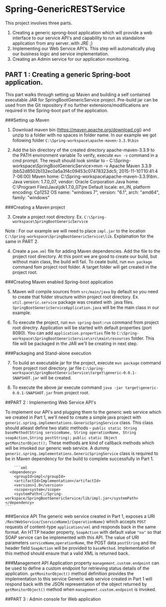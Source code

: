 # Spring-GenericRESTService

This project involves three parts.
1. Creating a generic sprong-boot application which will provide a web interface to our service API's and capability to run as standalone application from any server..with JRE ;)
2. Implementing our Web Service API's. This step will automatically plug our business logic and service implementation.
3. Creating an Admin service for our application monitoring.

## PART 1 : Creating a generic Spring-boot application.

This part walks through setting up Maven and building a self contained executable JAR for SpringBootGenericService project.
Pre-build jar can be used from the Git repository if no further extensions/modifications are required in the Spring-boot part of the application.

###Setting up Maven

1. Download maven bin (https://maven.apache.org/download.cgi) and unzip to a folder with no spaces in folder name. 
   In our example we got following folder `C:\Spring-workspace\apache-maven-3.3.9\bin`

2. Add the bin directory of the created directory apache-maven-3.3.9 to the PATH environment variable
   To verify, execute `mvn -v` command  in a cmd prompt. The result should look similar to - 
		C:\Spring-workspace\SpringBootGenericService>mvn -v
		Apache Maven 3.3.9 (bb52d8502b132ec0a5a3f4c09453c07478323dc5; 2015-11-10T10:41:4
		7-06:00)
		Maven home: C:\Spring-workspace\apache-maven-3.3.9\bin\..
		Java version: 1.7.0_07, vendor: Oracle Corporation
		Java home: C:\Program Files\Java\jdk1.7.0_07\jre
		Default locale: en_IN, platform encoding: Cp1252
		OS name: "windows 7", version: "6.1", arch: "amd64", family: "windows"

###Creating a Maven project
		
3. Create a project root directory. Ex. `C:\Spring-workspace\SpringBootGenericService`

Note : For our example we will need to place `impl.jar` to the location `C:\Spring-workspace\SpringBootGenericService\lib`. Explaination for the same in PART 2.

4. Create a `pom.xml` file for adding Maven dependencies. Add the file to the project root directory. At this point we are good to create our build, but without main class, the build will fail.
	To ceate build, run `mvn package` command fom project root folder. A target folder will get created in the project root.
	
###Creating Maven enabled Spring-boot application

5. Maven will compile sources from `src/main/java` by default so you need to create that folder structure within project root directory.
   Ex. `util.generic.service` package was created with .java files. `SpringBootGenericServiceApplication.java` will be the main class in our example.

6. To execute the project, run `mvn spring-boot:run` command from project root directry. Application will be started with default properties (port 8080).
   You can add `application.properties` file to  `C:\Spring-workspace\SpringBootGenericService\src\main\resources` folder. This file will be packaged in the JAR we'll be creating in next step.

###Packaging and Stand-alone execution

7. To build an executable jar for the project, execute `mvn package` command from project root directory.
   jar file `C:\Spring-workspace\SpringBootGenericService\target\generic-0.0.1-SNAPSHOT.jar` will be created.
   
8. To execute the above jar execute command `java -jar target\generic-0.0.1-SNAPSHOT.jar` from project root.

##PART 2 : Implementing Web Service API's

To implement our API's and plugging them to the generic web service which we created in Part 1, we'll need to create a simple java project with `generic.spring.implementations.GenericSpringService` class.
This class should atleast define two static methods - 
`public static String baseMethod(String serviceName, String operationName, String soapAction,String postString);`
`public static Object getMonitorObject();`
These methods are kind of callback methods which will be imvoked our generic web service. A dummy `generic.spring.implementations.GenericSpringService` class is required to be in Maven dependency for the build to complete successfully in Part 1.

		```xml
	  <dependency>
    	<groupId>impl</groupId>
    	<artifactId>Implementation</artifactId>
    	<version>1.0</version>
    	<scope>system</scope>
    	<systemPath>C:/Spring-workspace/SpringBootGenericService/lib/impl.jar</systemPath>
    </dependency>
    ```

###Service API
The generic web service created in Part 1, exposes a URI `/RestWebService/{serviceName}/{operationName}` which accepts `POST` requests of content-type `application/xml` and responds back in the same format.
An HTTP header property, `SoapAction` with default value `"na"` so that SOAP service can be implemented with this API.
The value of URI parameters `serviceName`,`operationName`, the POST data `postString` and the header field `SoapAction` will be provided to `baseMethod`. Implementation of this method should ensure that a valid XML is returned back.

###Management API
Application property `management.custom.endpoint` can be used to define a custom endpoint for retrieving status details of the application. `getMonitorObject()` method definition provides the implementation to this service
Generic web service created in Part 1 will respond back with the JSON representation of the object returned by `getMonitorObject()` method when `management.custom.endpoint` is invoked.
 
##PART 3 : Admin console for Web application 
	
	


